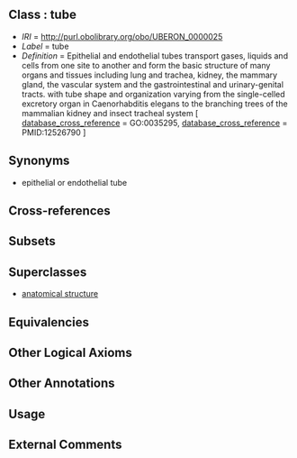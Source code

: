 
## Class : tube

 * *IRI* = http://purl.obolibrary.org/obo/UBERON_0000025
 * *Label* = tube
 * *Definition* = Epithelial and endothelial tubes transport gases, liquids and cells from one site to another and form the basic structure of many organs and tissues including lung and trachea, kidney, the mammary gland, the vascular system and the gastrointestinal and urinary-genital tracts. with tube shape and organization varying from the single-celled excretory organ in Caenorhabditis elegans to the branching trees of the mammalian kidney and insect tracheal system [ [database_cross_reference](../../ef/oboInOwl#hasDbXref.md) = GO:0035295, [database_cross_reference](../../ef/oboInOwl#hasDbXref.md) = PMID:12526790 ]

## Synonyms

 * epithelial or endothelial tube

## Cross-references


## Subsets


## Superclasses

 * [anatomical structure](../../UBERON/61/UBERON_0000061.md)

## Equivalencies


## Other Logical Axioms


## Other Annotations


## Usage


## External Comments

